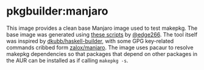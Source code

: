# pkgbuilder:manjaro

This image provides a clean base Manjaro image used to test makepkg. The base image was generated using [these scripts](https://github.com/edge226/docker/commit/396ae0ed3d8b9c768c141433c08095c94802f1f3) by [@edge266](https://github.com/edge226). The tool itself was inspired by [dkubb/haskell-builder](https://github.com/dkubb/haskell-builder), with some GPG key-related commands cribbed form [zalox/manjaro](https://hub.docker.com/r/zalox/manjaro/). The image uses pacaur to resolve makepkg dependencies so that packages that depend on other packages in the AUR can be installed as if calling `makepkg -s`.
